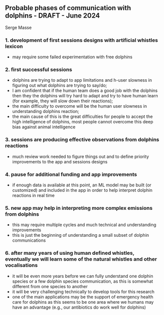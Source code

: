 ## Probable phases of communication with dolphins - DRAFT - June 2024
Serge Masse

### 1. development of first sessions designs with artificial whistles lexicon
  - may require some failed experimentation with free dolphins

### 2. first successful sessions
  - dolphins are trying to adapt to app limitations and h-user slowness in figuring out what dolphins are trying to say/do;
  - I am confident that if the human team does a good job with the dolphins then they the dolphins will try hard to adapt and try to have human learn (for example, they will slow down their reactions);
  - the main difficulty to overcome will be the human user slowness in understanding dolphins reaction;
  - the main cause of this is the great difficulties for people to accept the high intelligence of dolphins, most people cannot overcome this deep bias against animal intelligence

### 3. sessions are producing effective observations from dolphins reactions
  - much review work needed to figure things out and to define priority improvements to the app and sessions designs

### 4. pause for additional funding and app improvements
  - if enough data is available at this point, an ML model may be built (or customized) and included in the app in order to help interpret dolphin reactions in real time

### 5. new app may help in interpreting more complex emissions from dolphins 
  - this may require multiple cycles and much technical and understanding improvements
  - this is just the beginning of understanding a small subset of dolphin communications

### 6. after many years of using human defined whistles, eventually we will learn some of the natural whistles and other vocalisations
  - it will be even more years before we can fully understand one dolphin species or a few dolphin species communication, as this is somewhat different from one species to another
  - it will be very challenging technically to develop tools for this research 
  - one of the main applications may be the support of emergency health care for dolphins as this seems to be one area where we humans may have an advantage (e.g., our antibiotics do work well for dolphins)